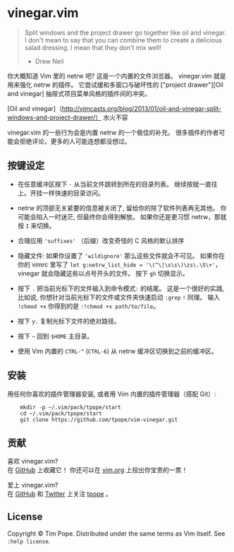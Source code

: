 # vinegar.vim

> Split windows and the project drawer go together like oil and vinegar. I
> don't mean to say that you can combine them to create a delicious salad
> dressing. I mean that they don't mix well!
> - Drew Neil

你大概知道 Vim 里的 netrw 吧?  这是一个内置的文件浏览器。
vinegar.vim 就是用来强化 netrw 的插件。
它尝试缓和多窗口与破坏性的 ["project drawer"][Oil and vinegar] 抽屉式项目菜单风格的插件间的冲突。

[Oil and vinegar]（http://vimcasts.org/blog/2013/01/oil-and-vinegar-split-windows-and-project-drawer/） 水火不容

vinegar.vim 的一些行为会是内置 netrw 的一个极佳的补充。
很多插件的作者可能会拒绝评论，更多的人可能连想都没想过。

## 按键设定

* 在任意缓冲区按下 `-` 从当前文件跳转到所在的目录列表。
  继续按就一直往上。开挂一样快速的目录访问。

* netrw 的顶部无关紧要的信息被关闭了, 留给你的除了软件列表再无其他。
  你可能会陷入一时迷茫, 但最终你会得到解放。
  如果你还是更习惯 netrw，那就按 `I` 来切换。
  
* 合理应用 `'suffixes'` （后缀）改变奇怪的 C 风格的默认排序
  
* 隐藏文件: 如果你设置了 `'wildignore'` 那么这些文件就会不可见。 
  如果你在你的 vimrc 里写了 `let g:netrw_list_hide = '\(^\|\s\s\)\zs\.\S\+'`，
  vinegar 就会隐藏这些以点号开头的文件。
  按下 `gh` 切换显示。
  
* 按下 `.` 把当前光标下的文件输入到命令模式`:` 的结尾。
  这是一个很好的实践, 比如说, 你想针对当前光标下的文件或文件夹快速启动 `:grep` 
  `!` 同理。
  输入 `!chmod +x` 你得到的是 `:!chmod +x path/to/file`。

* 按下 `y.` 复制光标下文件的绝对路径。
* 按下 `~` 回到 `$HOME` 主目录。
* 使用 Vim 内置的 `CTRL-^` (`CTRL-6`) 从 netrw 缓冲区切换到之前的缓冲区。

## 安装

用任何你喜欢的插件管理器安装, 或者用 Vim 内置的插件管理器（搭配 Git）:

```shell
    mkdir -p ~/.vim/pack/tpope/start
    cd ~/.vim/pack/tpope/start
    git clone https://github.com/tpope/vim-vinegar.git
```

## 贡献

喜欢 vinegar.vim?  
在 [GitHub](https://github.com/tpope/vim-vinegar)  上收藏它！
你还可以在 [vim.org](https://www.vim.org/scripts/script.php?script_id=5671) 上投出你宝贵的一票！

爱上 vinegar.vim?  
在 [GitHub](https://github.com/tpope) 和 [Twitter](http://twitter.com/tpope) 上关注 [tpope](http://tpo.pe/) 
。

## License

Copyright © Tim Pope.  Distributed under the same terms as Vim itself.
See `:help license`.
